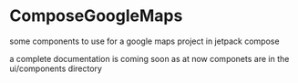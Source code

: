 # ComposeGoogleMaps
some components to use for a google maps project in jetpack compose

a complete documentation is coming soon as at now componets are in the ui/components directory
